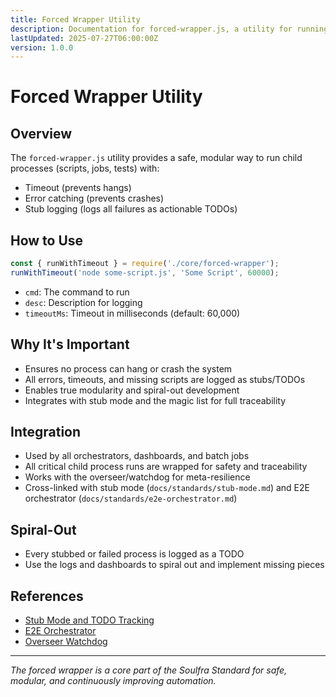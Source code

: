 ```yaml
---
title: Forced Wrapper Utility
description: Documentation for forced-wrapper.js, a utility for running child processes with timeout, error catching, and stub logging. Part of the Soulfra Standard for modular, resilient, and spiral-out automation.
lastUpdated: 2025-07-27T06:00:00Z
version: 1.0.0
---
```


# Forced Wrapper Utility

## Overview

The `forced-wrapper.js` utility provides a safe, modular way to run child processes (scripts, jobs, tests) with:
- Timeout (prevents hangs)
- Error catching (prevents crashes)
- Stub logging (logs all failures as actionable TODOs)

## How to Use

```js
const { runWithTimeout } = require('./core/forced-wrapper');
runWithTimeout('node some-script.js', 'Some Script', 60000);
```
- `cmd`: The command to run
- `desc`: Description for logging
- `timeoutMs`: Timeout in milliseconds (default: 60,000)

## Why It's Important
- Ensures no process can hang or crash the system
- All errors, timeouts, and missing scripts are logged as stubs/TODOs
- Enables true modularity and spiral-out development
- Integrates with stub mode and the magic list for full traceability

## Integration
- Used by all orchestrators, dashboards, and batch jobs
- All critical child process runs are wrapped for safety and traceability
- Works with the overseer/watchdog for meta-resilience
- Cross-linked with stub mode (`docs/standards/stub-mode.md`) and E2E orchestrator (`docs/standards/e2e-orchestrator.md`)

## Spiral-Out
- Every stubbed or failed process is logged as a TODO
- Use the logs and dashboards to spiral out and implement missing pieces

## References
- [Stub Mode and TODO Tracking](./stub-mode.md)
- [E2E Orchestrator](./e2e-orchestrator.md)
- [Overseer Watchdog](./overseer-watchdog.md)

---
*The forced wrapper is a core part of the Soulfra Standard for safe, modular, and continuously improving automation.* 